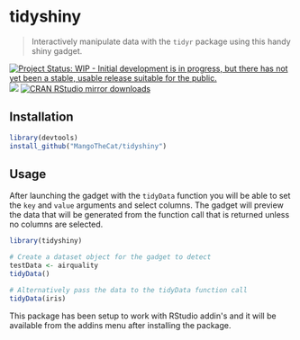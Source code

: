 # tidyshiny

> Interactively manipulate data with the `tidyr` package using this handy shiny gadget. 

[![Project Status: WIP - Initial development is in progress, but there has not yet been a stable, usable release suitable for the public.](http://www.repostatus.org/badges/latest/wip.svg)](http://www.repostatus.org/#wip)
[![](http://www.r-pkg.org/badges/version/tidyshiny)](http://www.r-pkg.org/pkg/tidyshiny)
[![CRAN RStudio mirror downloads](http://cranlogs.r-pkg.org/badges/tidyshiny)](http://www.r-pkg.org/pkg/tidyshiny)

## Installation

```r
library(devtools)
install_github("MangoTheCat/tidyshiny")
```

## Usage

After launching the gadget with the `tidyData` function you will be able to set the `key` and `value` arguments and select columns. The gadget will preview the data that will be generated from the function call that is returned unless no columns are selected. 

```r
library(tidyshiny)

# Create a dataset object for the gadget to detect
testData <- airquality
tidyData()

# Alternatively pass the data to the tidyData function call
tidyData(iris)
```

This package has been setup to work with RStudio addin's and it will be available from the addins menu after installing the package.
